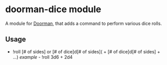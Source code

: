 # doorman-dice module
A module for [Doorman](https://github.com/FabricLabs/doorman), that adds a command to perform various dice rolls.

## Usage

- !roll [# of sides] or [# of dice]d[# of sides]( + [# of dice]d[# of sides] + ...)
  *example* - !roll 3d6 + 2d4 
